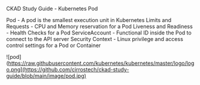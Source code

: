 CKAD Study Guide - Kubernetes Pod

Pod - A pod is the smallest execution unit in Kubernetes
Limits and Requests - CPU and Memory reservation for a Pod
Liveness and Readiness - Health Checks for a Pod
ServiceAccount - Functional ID inside the Pod to connect to the API server
Security Context - Linux privilege and access control settings for a Pod or Container

![pod](https://raw.githubusercontent.com/kubernetes/kubernetes/master/logo/logo.png](https://github.com/cirrostech/ckad-study-guide/blob/main/image/pod.jpg)
